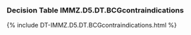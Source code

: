 ### Decision Table IMMZ.D5.DT.BCGcontraindications
{% include DT-IMMZ.D5.DT.BCGcontraindications.html %}

